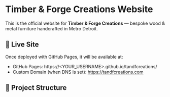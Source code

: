 # Timber & Forge Creations Website

This is the official website for **Timber & Forge Creations** — bespoke wood & metal furniture handcrafted in Metro Detroit.

## 🚀 Live Site
Once deployed with GitHub Pages, it will be available at:

- GitHub Pages: https://<YOUR_USERNAME>.github.io/tandfcreations/  
- Custom Domain (when DNS is set): https://tandfcreations.com

## 📂 Project Structure

